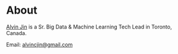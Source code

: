# About

[Alvin Jin](https://alvincjin.github.io/) is a Sr. Big Data & Machine Learning Tech Lead in Toronto, Canada.


Email: alvincjin@gmail.com


